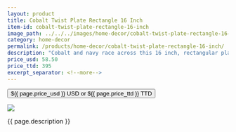```yaml
---
layout: product
title: Cobalt Twist Plate Rectangle 16 Inch
item-id: cobalt-twist-plate-rectangle-16-inch
image_path: ../../../images/home-decor/cobalt-twist-plate-rectangle-16-inch.jpg
category: home-decor
permalink: /products/home-decor/cobalt-twist-plate-rectangle-16-inch/
description: "Cobalt and navy race across this 16 inch, rectangular plate. Shimmering silver trails behind, with speckles near the bottom of the design. The vibrant colors make a beautiful centerpiece for a dining table, or a wonderful work of art to hang on the wall for an elegant addition to any room. Maintain the beautiful shine of the colors by hand washing with soap and warm water. Our handcrafted Cozenza Glassware is food safe, and lead and cadmium free."
price_usd: 58.50
price_ttd: 395
excerpt_separator: <!--more-->
---
```


<button class="bg-blue-500 hover:bg-blue-700 text-white font-bold my-2 py-2 px-4 w-full snipcart-add-item" 
data-item-id="{{ page.item-id }}" 
data-item-price="{{page.price_usd}}"
data-item-url="{{ site.url }}/{{ page.category }}"
data-item-description="{{ page.description }}"
data-item-image="{{ page.image_path }}"
data-item-name="{{ page.title }}"
data-item-categories="{{ page.category }}">
${{ page.price_usd }} USD or ${{ page.price_ttd }} TTD
</button>

<!--more-->
<div class="flex flex-wrap">
  <div class="w-64 p-4 h-auto">
    <a data-fancybox="gallery" href="{{ page.image_path }}"><img src="{{ page.image_path }}"></a>
  </div>
  <div class="sm:flex-1">
    <p class="p-4 text-gray-700">
      {{ page.description }}
    </p>
  </div>
</div>